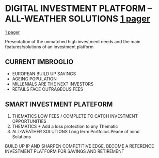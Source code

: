# DIGITAL INVESTMENT PLATFORM – ALL-WEATHER SOLUTIONS [1 pager](https://github.com/sebast759/SmartInvestmentPlateform/blob/master/SmartInvestmentPlateform_1P.pdf)

[1 pager](https://github.com/sebast759/SmartInvestmentPlateform/blob/master/SmartInvestmentPlateform_1P.pdf)

Presentation of the unmatched high investment needs and the main features/solutions of an investment platform

## CURRENT IMBROGLIO
* EUROPEAN BUILD UP SAVINGS
* AGEING POPULATION
* MILLENIALS ARE THE NEXT INVESTORS
* RETAILS FACE OUTRAGEOUS FEES

## SMART INVESTMENT PLATEFORM
1. THEMATICS
LOW FEES / COMPLETE TO CATCH INVESTMENT OPPORTUNITIES
2. THEMATICS +
Add a loss protection to any Thematic
3. ALL-WEATHER SOLUTIONS
Long term Portfolios
Peace of mind Solutions

BUILD UP IP AND SHARPEN COMPETITIVE EDGE.
BECOME A REFERENCE INVESTMENT PLATFORM FOR SAVINGS AND RETIREMENT
